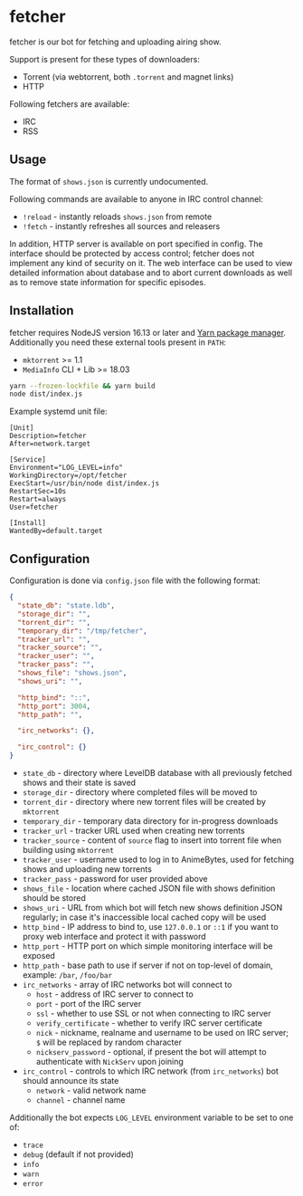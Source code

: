 # fetcher

fetcher is our bot for fetching and uploading airing show.

Support is present for these types of downloaders:

- Torrent (via webtorrent, both `.torrent` and magnet links)
- HTTP

Following fetchers are available:

- IRC
- RSS

## Usage

The format of `shows.json` is currently undocumented.

Following commands are available to anyone in IRC control channel:

- `!reload` - instantly reloads `shows.json` from remote
- `!fetch` - instantly refreshes all sources and releasers

In addition, HTTP server is available on port specified in config.
The interface should be protected by access control; fetcher does not implement any kind of security on it.
The web interface can be used to view detailed information about database and to abort current
downloads as well as to remove state information for specific episodes.

## Installation

fetcher requires NodeJS version 16.13 or later and [Yarn package manager](https://classic.yarnpkg.com/).
Additionally you need these external tools present in `PATH`:

- `mktorrent` >= 1.1
- `MediaInfo` CLI + Lib >= 18.03

```sh
yarn --frozen-lockfile && yarn build
node dist/index.js
```

Example systemd unit file:

```systemd
[Unit]
Description=fetcher
After=network.target

[Service]
Environment="LOG_LEVEL=info"
WorkingDirectory=/opt/fetcher
ExecStart=/usr/bin/node dist/index.js
RestartSec=10s
Restart=always
User=fetcher

[Install]
WantedBy=default.target
```

## Configuration

Configuration is done via `config.json` file with the following format:

```json
{
  "state_db": "state.ldb",
  "storage_dir": "",
  "torrent_dir": "",
  "temporary_dir": "/tmp/fetcher",
  "tracker_url": "",
  "tracker_source": "",
  "tracker_user": "",
  "tracker_pass": "",
  "shows_file": "shows.json",
  "shows_uri": "",

  "http_bind": "::",
  "http_port": 3004,
  "http_path": "",

  "irc_networks": {},

  "irc_control": {}
}
```

- `state_db` - directory where LevelDB database with all previously fetched shows and their state is saved
- `storage_dir` - directory where completed files will be moved to
- `torrent_dir` - directory where new torrent files will be created by `mktorrent`
- `temporary_dir` - temporary data directory for in-progress downloads
- `tracker_url` - tracker URL used when creating new torrents
- `tracker_source` - content of `source` flag to insert into torrent file when building using `mktorrent`
- `tracker_user` - username used to log in to AnimeBytes, used for fetching shows and uploading new torrents
- `tracker_pass` - password for user provided above
- `shows_file` - location where cached JSON file with shows definition should be stored
- `shows_uri` - URL from which bot will fetch new shows definition JSON regularly; in case it's inaccessible local cached copy will be used
- `http_bind` - IP address to bind to, use `127.0.0.1` or `::1` if you want to proxy web interface and protect it with password
- `http_port` - HTTP port on which simple monitoring interface will be exposed
- `http_path` - base path to use if server if not on top-level of domain, example: `/bar`, `/foo/bar`
- `irc_networks` - array of IRC networks bot will connect to
  - `host` - address of IRC server to connect to
  - `port` - port of the IRC server
  - `ssl` - whether to use SSL or not when connecting to IRC server
  - `verify_certificate` - whether to verify IRC server certificate
  - `nick` - nickname, realname and username to be used on IRC server; `$` will be replaced by random character
  - `nickserv_password` - optional, if present the bot will attempt to authenticate with `NickServ` upon joining
- `irc_control` - controls to which IRC network (from `irc_networks`) bot should announce its state
  - `network` - valid network name
  - `channel` - channel name

Additionally the bot expects `LOG_LEVEL` environment variable to be set to one of:

- `trace`
- `debug` (default if not provided)
- `info`
- `warn`
- `error`
